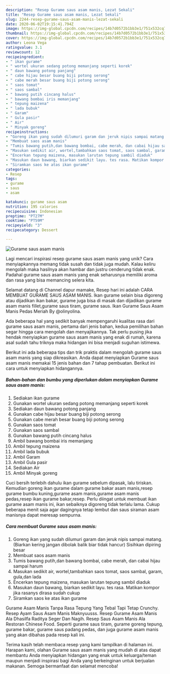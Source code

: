 ```yaml
---
description: "Resep Gurame saus asam manis, Lezat Sekali"
title: "Resep Gurame saus asam manis, Lezat Sekali"
slug: 2244-resep-gurame-saus-asam-manis-lezat-sekali
date: 2020-06-02T19:15:41.794Z
image: https://img-global.cpcdn.com/recipes/14b7d0572b1bb3e1/751x532cq70/gurame-saus-asam-manis-foto-resep-utama.jpg
thumbnail: https://img-global.cpcdn.com/recipes/14b7d0572b1bb3e1/751x532cq70/gurame-saus-asam-manis-foto-resep-utama.jpg
cover: https://img-global.cpcdn.com/recipes/14b7d0572b1bb3e1/751x532cq70/gurame-saus-asam-manis-foto-resep-utama.jpg
author: Leona Vega
ratingvalue: 3.1
reviewcount: 12
recipeingredient:
- " ikan gurame"
- " wortel ukuran sedang potong memanjang seperti korek"
- " daun bawang potong panjang"
- " cabe hijau besar buang biji potong serong"
- " cabe merah besar buang biji potong serong"
- " saos tomat"
- " saos sambal"
- " bawang putih cincang halus"
- " bawang bombai iris memanjang"
- " tepung maizena"
- " lada bubuk"
- " Garam"
- " Gula pasir"
- " Air"
- " Minyak goreng"
recipeinstructions:
- "Goreng ikan yang sudah dilumuri garam dan jeruk nipis sampai matang.(Biarkan kering jangan dibolak balik biar tidak hancur) Sisihkan dipiring besar"
- "Membuat saos asam manis"
- "Tumis bawang putih,dan bawang bombai, cabe merah, dan cabai hijau sampai harum"
- "Masukan sedikit air, wortel,tambahkan saos tomat, saos sambal, garam, gula,dan lada"
- "Encerkan tepung maizena, masukan larutan tepung sambil diaduk"
- "Masukan daun bawang, biarkan sedikit layu. tes rasa. Matikan kompor jika rasanys dirasa sudah cukup"
- "Siramkan saos ke atas ikan gurame"
categories:
- Resep
tags:
- gurame
- saus
- asam

katakunci: gurame saus asam 
nutrition: 195 calories
recipecuisine: Indonesian
preptime: "PT27M"
cooktime: "PT59M"
recipeyield: "3"
recipecategory: Dessert

---
```



![Gurame saus asam manis](https://img-global.cpcdn.com/recipes/14b7d0572b1bb3e1/751x532cq70/gurame-saus-asam-manis-foto-resep-utama.jpg)

Lagi mencari inspirasi resep gurame saus asam manis yang unik? Cara menyiapkannya memang tidak susah dan tidak juga mudah. Kalau keliru mengolah maka hasilnya akan hambar dan justru cenderung tidak enak. Padahal gurame saus asam manis yang enak seharusnya memiliki aroma dan rasa yang bisa memancing selera kita.

Selamat datang di Channel dapur mamake, Resep hari ini adalah CARA MEMBUAT GURAME SAUS ASAM MANIS. Ikan gurame selain bisa digoreng atau dijadikan ikan bakar, gurame juga bisa di masak dan dijadikan gurame asam manis fillet,gurame saus tiram, gurame saus. Ikan Gurame Saus Asam Manis Pedas Meriah By @olinyolina.

Ada beberapa hal yang sedikit banyak mempengaruhi kualitas rasa dari gurame saus asam manis, pertama dari jenis bahan, kedua pemilihan bahan segar hingga cara mengolah dan menyajikannya. Tak perlu pusing jika hendak menyiapkan gurame saus asam manis yang enak di rumah, karena asal sudah tahu triknya maka hidangan ini bisa menjadi suguhan istimewa.


Berikut ini ada beberapa tips dan trik praktis dalam mengolah gurame saus asam manis yang siap dikreasikan. Anda dapat menyiapkan Gurame saus asam manis memakai 15 jenis bahan dan 7 tahap pembuatan. Berikut ini cara untuk menyiapkan hidangannya.

<!--inarticleads1-->

##### Bahan-bahan dan bumbu yang diperlukan dalam menyiapkan Gurame saus asam manis:

1. Sediakan  ikan gurame
1. Gunakan  wortel ukuran sedang potong memanjang seperti korek
1. Sediakan  daun bawang potong panjang
1. Gunakan  cabe hijau besar buang biji potong serong
1. Gunakan  cabe merah besar buang biji potong serong
1. Gunakan  saos tomat
1. Gunakan  saos sambal
1. Gunakan  bawang putih cincang halus
1. Ambil  bawang bombai iris memanjang
1. Ambil  tepung maizena
1. Ambil  lada bubuk
1. Ambil  Garam
1. Ambil  Gula pasir
1. Sediakan  Air
1. Ambil  Minyak goreng


Cuci bersih terlebih dahulu ikan gurame sebelum dipasak, lalu tiriskan. Kemudian goreng ikan gurame dalam gurame bakar asam manis,resep gurame bumbu kuning,gurame asam manis,gurame asam manis pedas,resep ikan gurame bakar,resep. Perlu diingat untuk membuat ikan gurame asam manis ini, ikan sebaiknya digoreng tidak terlalu lama. Cukup beberapa menit saja agar dagingnya tetap lembut dan saus siraman asam manisnya dapat meresap sempurna. 

<!--inarticleads2-->

##### Cara membuat Gurame saus asam manis:

1. Goreng ikan yang sudah dilumuri garam dan jeruk nipis sampai matang.(Biarkan kering jangan dibolak balik biar tidak hancur) Sisihkan dipiring besar
1. Membuat saos asam manis
1. Tumis bawang putih,dan bawang bombai, cabe merah, dan cabai hijau sampai harum
1. Masukan sedikit air, wortel,tambahkan saos tomat, saos sambal, garam, gula,dan lada
1. Encerkan tepung maizena, masukan larutan tepung sambil diaduk
1. Masukan daun bawang, biarkan sedikit layu. tes rasa. Matikan kompor jika rasanys dirasa sudah cukup
1. Siramkan saos ke atas ikan gurame


Gurame Asam Manis Tanpa Rasa Tepung Yang Tebal Tapi Tetap Crunchy. Resep Ayam Saus Asam Manis Maknyuusss. Resep Gurame Asam Manis Ala Dhasilfa Raditya Seger Dan Nagih. Resep Saus Asam Manis Ala Restoran Chinese Food. Seperti gurame saus tiram, gurame goreng tepung, gurame bakar, gurame saus padang pedas, dan juga gurame asam manis yang akan dibahas pada resep kali ini. 

Terima kasih telah membaca resep yang kami tampilkan di halaman ini. Harapan kami, olahan Gurame saus asam manis yang mudah di atas dapat membantu Anda menyiapkan hidangan yang enak untuk keluarga/teman maupun menjadi inspirasi bagi Anda yang berkeinginan untuk berjualan makanan. Semoga bermanfaat dan selamat mencoba!
